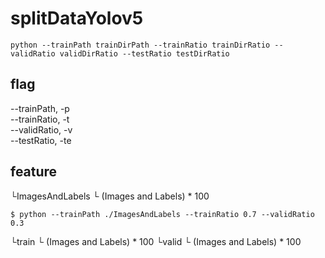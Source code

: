# splitDataYolov5
```
python --trainPath trainDirPath --trainRatio trainDirRatio --validRatio validDirRatio --testRatio testDirRatio
```

## flag
--trainPath, -p  
--trainRatio, -t  
--validRatio, -v  
--testRatio, -te  
  
  
## feature
  
└ImagesAndLabels
    └ (Images and Labels) * 100
  

```
$ python --trainPath ./ImagesAndLabels --trainRatio 0.7 --validRatio 0.3
```
  
└train
    └ (Images and Labels) * 100
└valid
    └ (Images and Labels) * 100
    